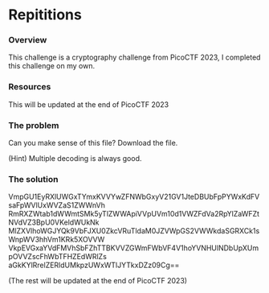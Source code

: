 # Repititions

### Overview
This challenge is a cryptography challenge from PicoCTF 2023, I completed this challenge on my own.

### Resources
This will be updated at the end of PicoCTF 2023

### The problem
Can you make sense of this file? Download the file.

(Hint) Multiple decoding is always good.

### The solution
VmpGU1EyRXlUWGxTYmxKVVYwZFNWbGxyV21GV1JteDBUbFpPYWxKdFVsaFpWVlUxWVZaS1ZWWnVh
RmRXZWtab1dWWmtSMk5yTlZWWApiVVpUVm10d1VWZFdVa2RpYlZaWFZtNVdVZ3BpU0VKeldWUkNk
MlZXVlhoWGJYQk9VbFJXU0ZkcVRuTldaM0JZVWpGS2VWWkdaSGRXCk1sWnpWV3hhVm1KRk5XOVVW
VkpEVGxaYVdFMVhSbFZhTTBKVVZGWmFWbVF4V1hoYVNHUlNDbUpXUmpOVVZscFhWbTFHZEdWRlZs
aGkKYlRrelZERldUMkpzUWxWTlJYTkxDZz09Cg==

(The rest will be updated at the end of PicoCTF 2023)
